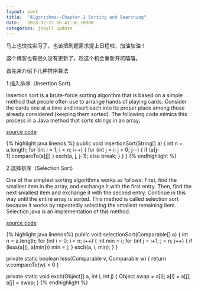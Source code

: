 ```yaml
---
layout: post
title:  "Algorithms--Chapter.1 Sorting and Searching"
date:   2018-02-27 16:41:36 +0800
categories: jekyll update
---
```

马上也快找实习了，也该把刷题需求提上日程啦，加油加油！

这个博客也有很久没有更新了，趁这个机会重新开坑嘻嘻。

首先来介绍下几种排序算法

1.插入排序（Insertion Sort)

Insertion sort is a brute-force sorting algorithm that is based on a simple method that people often use to arrange hands of playing cards: Consider the cards one at a time and insert each into its proper place among those already considered (keeping them sorted). The following code mimics this process in a Java method that sorts strings in an array:

[source code][insertion]

{% highlight java linenos %}
public void insertionSort(String[] a) {
    int n = a.length;
    for (int i = 1; i < n; i++) {
        for (int j = i; j > 0; j--) {
            if (a[j-1].compareTo(a[j]) )
            exch(a, j, j-1);
            else break;
        }
    }
}
{% endhighlight %}



2.选择排序（Selection Sort)

One of the simplest sorting algorithms works as follows: First, find the smallest item in the array, and exchange it with the first entry. Then, find the next smallest item and exchange it with the second entry. Continue in this way until the entire array is sorted. This method is called selection sort because it works by repeatedly selecting the smallest remaining item. Selection.java is an implementation of this method.

[source code][selection]

{% highlight java linenos%}
public void selectionSort(Comparable[] a) {
    int n = a.length;
    for (int i = 0; i < n; i++) {
        int min = i;
        for (int j = i+1; j < n; j++) {
            if (less(a[j], a[min])) min = j;
        }
        exch(a, i, min);
    }
}

private static boolean less(Comparable v, Comparable w) {
    return v.compareTo(w) < 0
}

private static void exch(Object[] a, int i, int j) {
    Object swap = a[i];
    a[i] = a[j];
    a[j] = swap;
}
{% endhighlight %}

[insertion]: https://github.com/Changeset/Algorithms/blob/master/src/Algorithms/Sorting/Chap21/Insertion.java
[selection]: https://github.com/Changeset/Algorithms/blob/master/src/Algorithms/Sorting/Chap21/Selection.java
